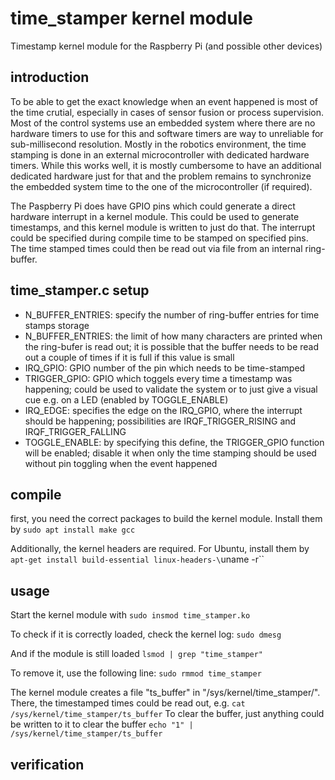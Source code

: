 # time_stamper kernel module
Timestamp kernel module for the Raspberry Pi (and possible other devices)

## introduction
To be able to get the exact knowledge when an event happened is most of the time crutial, especially in cases of sensor fusion or process supervision. Most of the control systems use an embedded system where there are no hardware timers to use for this and software timers are way to unreliable for sub-millisecond resolution. Mostly in the robotics environment, the time stamping is done in an external microcontroller with dedicated hardware timers. While this works well, it is mostly cumbersome to have an additional dedicated hardware just for that and the problem remains to synchronize the embedded system time to the one of the microcontroller (if required). 

The Paspberry Pi does have GPIO pins which could generate a direct hardware interrupt in a kernel module. This could be used to generate timestamps, and this kernel module is written to just do that. The interrupt could be specified during compile time to be stamped on specified pins. The time stamped times could then be read out via file from an internal ring-buffer.

## time_stamper.c setup
 - N_BUFFER_ENTRIES: specify the number of ring-buffer entries for time stamps storage
 - N_BUFFER_ENTRIES: the limit of how many characters are printed when the ring-bufer is read out; it is possible that the buffer needs to be read out a couple of times if it is full if this value is small
 - IRQ_GPIO: GPIO number of the pin which needs to be time-stamped
 - TRIGGER_GPIO: GPIO which toggels every time a timestamp was happening; could be used to validate the system or to just give a visual cue e.g. on a LED (enabled by TOGGLE_ENABLE)
 - IRQ_EDGE: specifies the edge on the IRQ_GPIO, where the interrupt should be happening; possibilities are IRQF_TRIGGER_RISING and IRQF_TRIGGER_FALLING
 - TOGGLE_ENABLE: by specifying this define, the TRIGGER_GPIO function will be enabled; disable it when only the time stamping should be used without pin toggling when the event happened

## compile
first, you need the correct packages to build the kernel module. Install them by
`sudo apt install make gcc`

Additionally, the kernel headers are required. For Ubuntu, install them by 
`apt-get install build-essential linux-headers-\`uname -r\``

## usage
Start the kernel module with
`sudo insmod time_stamper.ko`

To check if it is correctly loaded, check the kernel log:
`sudo dmesg`

And if the module is still loaded 
`lsmod | grep "time_stamper"`

To remove it, use the following line:
`sudo rmmod time_stamper`

The kernel module creates a file "ts_buffer" in "/sys/kernel/time_stamper/". There, the timestamped times could be read out, e.g. 
`cat /sys/kernel/time_stamper/ts_buffer`
To clear the buffer, just anything could be written to it to clear the buffer
`echo "1" | /sys/kernel/time_stamper/ts_buffer`


## verification
